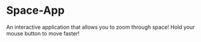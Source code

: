 # Space-App

An interactive application that allows you to zoom through space! 
Hold your mouse button to move faster!
